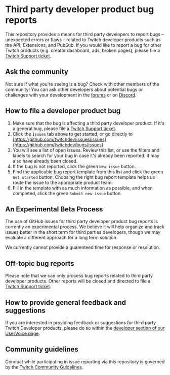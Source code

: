 # Third party developer product bug reports
This repository provides a means for third party developers to report bugs – unexpected errors or flaws – related to Twitch developer products such as the API, Extensions, and PubSub. If you would like to report a bug for other Twitch products (e.g. creator dashboard, ads, broken pages), please file a [Twitch Support ticket](https://help.twitch.tv/s/contactsupport).

## Ask the community
Not sure if what you're seeing is a bug? Check with other members of the community! You can ask other developers about potential bugs or challenges with your development in the [forums](https://discuss.dev.twitch.tv) or on [Discord](https://link.twitch.tv/devchat).

## How to file a developer product bug
1. Make sure that the bug is affecting a third party developer product. If it's a general bug, please file a [Twitch Support ticket](https://help.twitch.tv/s/contactsupport).
2. Click the `Issues` tab above to get started, or go directly to [https://github.com/twitchdev/issues/issues](https://github.com/twitchdev/bugs/issues).
3. You will see a list of open issues. Review this list, or use the filters and labels to search for your bug in case it's already been reported. It may also have already been closed.
4. If the bug is not reported, click the green `New issue` button.
5. Find the applicable bug report template from this list and click the green `Get started` button. Choosing the right bug report template helps us route the issue to the appropriate product team.
6. Fill in the template with as much information as possible, and when completed, click the green `Submit new issue` button.

## An Experimental Beta Process
The use of GitHub issues for third party developer product bug reports is currently an experimental process. We believe it will help organize and track issues better in the short term for third parties developers, though we may evaluate a different approach for a long term solution.

We currently cannot provide a guarenteed time for response or resolution.

## Off-topic bug reports
Please note that we can only process bug reports related to third party developer products. Other reports will be closed and directed to file a [Twitch Support ticket](https://help.twitch.tv/s/contactsupport).

## How to provide general feedback and suggestions
If you are interested in providing feedback or suggestions for third party Twitch Developer products, please do so within the [developer section of our UserVoice page](https://twitch.uservoice.com/forums/310213-developers).

## Community guidelines
Conduct while participating in issue reporting via this repository is governed by the [Twitch Community Guidelines](https://www.twitch.tv/p/legal/community-guidelines/).
